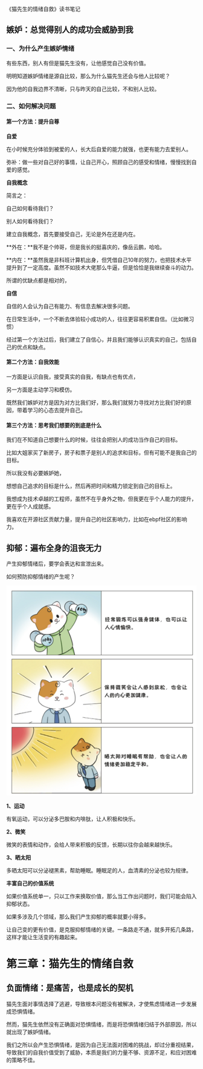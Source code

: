 《猫先生的情绪自救》读书笔记

## 嫉妒：总觉得别人的成功会威胁到我

### 一、为什么产生嫉妒情绪

有些东西，别人有但是猫先生没有，让他感觉自己没有价值。

明明知道嫉妒情绪是源自比较，那么为什么猫先生还会与他人比较呢？

因为他的自我边界不清晰，只与昨天的自己比较，不和别人比较。



### 二、如何解决问题

#### 第一个方法：提升自尊

**自爱**

在小时候充分体验到被爱的人，长大后自爱的能力就强，也更有能力去爱别人。

弥补：做一些对自己好的事情，让自己开心，照顾自己的感受和情绪，慢慢找到自爱的感觉。



**自我概念**

简言之：

自己如何看待我们？

别人如何看待我们？

建立自我概念，首先要接受自己，无论是外在还是内在。

**外在：**我不是个帅哥，但是我长的挺喜庆的，像岳云鹏，哈哈。

**内在：**虽然我是非科班计算机出身，但凭借自己10年的努力，也把技术水平提升到了一定高度。虽然不如技术大佬那么牛逼，但是恰恰是我继续奋斗的动力。

所谓的优缺点都是相对的，



**自信**

自信的人会认为自己有能力、有信息去解决很多问题。

在日常生活中，一个不断去体验较小成功的人，往往更容易积累自信。（比如微习惯）



经过第一个方法过后，我们建立了自信心，并且我们能够认识真实的自己，包括自己的优点和缺点。



#### 第二个方法：自我效能

一方面是认识自我，接受真实的自我，有缺点也有优点，

另一方面是主动学习和模仿。

既然我们嫉妒对方是因为对方比我们好，那么我们就努力寻找对方比我们好的原因，带着学习的心态去提升自己。





#### 第三个方法：思考我们想要的到底是什么

我们在不知道自己想要什么的时候，往往会把别人的成功当作自己的目标。

比如大姐家买了新房子，房子和票子是别人的追求和目标，但有可能不是我自己的目标。

所以我没有必要嫉妒她，



想想自己追求的目标是什么，然后再把时间和精力锁定到自己的目标上。

我想成为技术卓越的工程师，虽然不在乎身外之物，但我更在乎个人能力的提升，更在乎个人成就感。

我喜欢在开源社区贡献力量，提升自己的社区影响力，比如在ebpf社区的影响力。



## 抑郁：遍布全身的沮丧无力

产生抑郁情绪后，要学会表达和宣泄出来。



如何预防抑郁情绪的产生呢？

![image-20250519092716914](./picture/image-20250519092716914.png)

**1、运动**

有氧运动，可以分泌多巴胺和内啡肽，让人积极和快乐。



**2、微笑**

微笑的表情和动作，会给人带来积极的反馈，长期以往你会越来越快乐。



**3、晒太阳**

多晒太阳可以分泌褪黑素，帮助睡眠。睡眠足的人，血清素的分泌也较为规律。



**丰富自己的价值系统**

如果价值系统单一，只以工作来换取价值，那么当工作出问题时，我们可能会陷入抑郁状态。

如果多涉及几个领域，那么我们产生抑郁的概率就要小得多。



让自己变的更有价值，是克服抑郁情绪的关键。一条路走不通，就多开拓几条路，这样才能让生活变的有趣起来。



# 第三章：猫先生的情绪自救

## 负面情绪：是痛苦，也是成长的契机

猫先生面对事情选择了逃避，导致根本问题没有被解决，才使焦虑情绪进一步发展成恐惧情绪。

然而，猫先生依然没有正确面对恐惧情绪，而是将恐惧情绪归结于外部原因，所以就出现了嫉妒情绪。



我们之所以会产生恐惧情绪，是因为自己无法面对困难的挑战，却过分重视结果，导致我们的自我价值受到了威胁，本质是我们的力量不够、资源不足，和应对困难的策略不佳。
